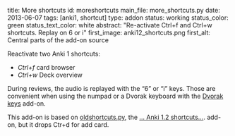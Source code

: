 title: More shortcuts
id: moreshortcuts
main_file: more_shortcuts.py
date: 2013-06-07
tags: [anki1, shortcut]
type: addon
status: working
status_color: green
status_text_color: white
abstract: "Re-activate Ctrl+f and Ctrl+w shortcuts. Replay on 6 or i"
first_image: anki12_shortcuts.png
first_alt: Central parts of the add-on source

Reactivate two Anki 1 shortcuts:

- *Ctrl+f* card browser
- *Ctrl+w* Deck overview

During reviews, the audio is replayed with the <q>6</q> or <q>i</q>
keys. Those are convenient when using the numpad or a Dvorak keyboard
with the [Dvorak keys](Dvorak%20keys.html) add-on.

This add-on is based on
[oldshortcuts.py](https://github.com/dae/ankiplugins/blob/master/oldshortcuts.py),
the
[... Anki 1.2 shortcuts...](https://ankiweb.net/shared/info/544525276).
add-on, but it drops Ctr+d for add card.
